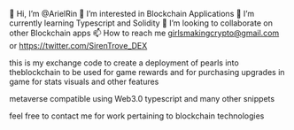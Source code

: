 👋 Hi, I’m @ArielRin
👀 I’m interested in Blockchain Applications
🌱 I’m currently learning Typescript and Solidity
💞️ I’m looking to collaborate on other Blockchain apps
📫 How to reach me girlsmakingcrypto@gmail.com or https://twitter.com/SirenTrove_DEX


this is my exchange code to create a deployment of pearls into theblockchain to be used for game rewards and for purchasing upgrades in game for stats visuals and other features

metaverse compatible using Web3.0 typescript and many other snippets

feel free to contact me for work pertaining to blockchain technologies

